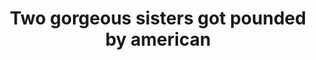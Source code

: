 ---
layout: post
title: Two gorgeous sisters got pounded by american
duration: '25:03'
view: 282
rate: 2
video: 'www.mofosex.com/embed?videoid=426684'
category: 
 - amateur
 - beautiful
 - pinay-interracial
 - pinay
 - pov
 - student
 - threesome
tags: 
 - blowjob
 - chinita
 - doggystyle
 - flawless
 - fucked
 - gorgeous
 - hotel
 - jackpot
 - karga
 - kumapre
 - masterbate
 - mokong
 - nene
 - ontop
 - pinay-sex
 - sucked
priority: 0.9
changefreq: daily
---